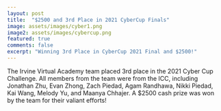 ```yaml
---
layout: post
title:  "$2500 and 3rd Place in 2021 CyberCup Finals"
image: assets/images/cyber1.png
image2: assets/images/cybercup.png
featured: true
comments: false
excerpt: "Winning 3rd Place in CyberCup 2021 Final and $2500!"
---
```


The Irvine Virtual Academy team placed 3rd place in the 2021 Cyber Cup Challenge. All members from the team were from the ICC, including	Jonathan Zhu, Evan Zhong, Zach Piedad, Agam Randhawa, Nikki Piedad, Kai Wang, Melody Yu, and Maanya Chhajer. A $2500 cash prize was won by the team for their valiant efforts!


<br/>
